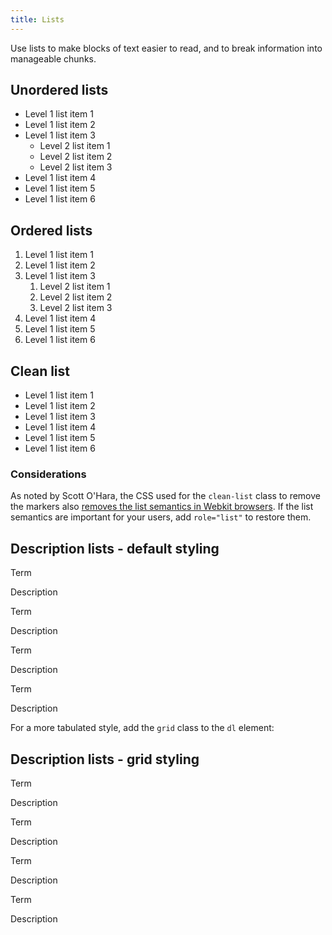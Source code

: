 ```yaml
---
title: Lists
---
```

Use lists to make blocks of text easier to read, and to break information into manageable chunks.

Unordered lists
---------------

-   Level 1 list item 1
-   Level 1 list item 2
-   Level 1 list item 3
    -   Level 2 list item 1
    -   Level 2 list item 2
    -   Level 2 list item 3
-   Level 1 list item 4
-   Level 1 list item 5
-   Level 1 list item 6

Ordered lists
-------------

1.  Level 1 list item 1
2.  Level 1 list item 2
3.  Level 1 list item 3
    1.  Level 2 list item 1
    2.  Level 2 list item 2
    3.  Level 2 list item 3
4.  Level 1 list item 4
5.  Level 1 list item 5
6.  Level 1 list item 6

Clean list
----------

-   Level 1 list item 1
-   Level 1 list item 2
-   Level 1 list item 3
-   Level 1 list item 4
-   Level 1 list item 5
-   Level 1 list item 6

### Considerations

As noted by Scott O'Hara, the CSS used for the `clean-list` class to remove the markers also [removes the list semantics in Webkit browsers](https://www.scottohara.me/blog/2019/01/12/lists-and-safari.html). If the list semantics are important for your users, add `role="list"` to restore them.

Description lists - default styling
-----------------------------------

Term

Description

Term

Description

Term

Description

Term

Description

For a more tabulated style, add the `grid` class to the `dl` element:

Description lists - grid styling
--------------------------------

Term

Description

Term

Description

Term

Description

Term

Description